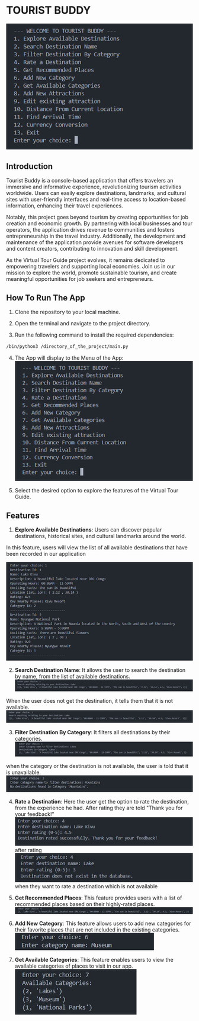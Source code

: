 # TOURIST BUDDY

![alt text](assets/menu.png)

## Introduction

Tourist Buddy is a console-based application that offers travelers an immersive and informative experience, revolutionizing tourism activities worldwide. Users can easily explore destinations, landmarks, and cultural sites with user-friendly interfaces and real-time access to location-based information, enhancing their travel experiences. 

Notably, this project goes beyond tourism by creating opportunities for job creation and economic growth. By partnering with local businesses and tour operators, the application drives revenue to communities and fosters entrepreneurship in the travel industry. Additionally, the development and maintenance of the application provide avenues for software developers and content creators, contributing to innovation and skill development.

As the Virtual Tour Guide project evolves, it remains dedicated to empowering travelers and supporting local economies. Join us in our mission to explore the world, promote sustainable tourism, and create meaningful opportunities for job seekers and entrepreneurs.

## How To Run The App

1. Clone the repository to your local machine.

2. Open the terminal and navigate to the project directory.

3. Run the following command to install the required dependencies:

```bash
/bin/python3 /directory_of_the_project/main.py
```

4. The App will display to the Menu of the App:
![alt text](assets/menu.png)

5. Select the desired option to explore the features of the Virtual Tour Guide.

## Features

1. **Explore Available Destinations**: Users can discover popular destinations, historical sites, and cultural landmarks around the world.

In this feature, users will view the list of all available destinations that have been recorded in our application

![alt text](assets/destination-list.png)

2. **Search Destination Name**: It allows the user to search the destination by name, from the list of available destinations.
![alt text](assets/search_by_name_success.png)

When the user does not get the destination, it tells them that it is not available. ![alt text](assets/search_by_name_unknown.png)

3. **Filter Destination By Category**: It filters all destinations by their categories.
![alt text](assets/filter_category_success.png)

when the category or the destination is not available, the user is told that it is unavailable.
![alt text](assets/filter_category_unavailable.png)

4. **Rate a Destination**: Here the user get the option to rate the destination, from the experience he had. After rating they are told "Thank you for your feedback!"
![alt text](assets/rate_destination_success.png) after rating
![alt text](assets/rate_destination_unknown.png) when they want to rate a destination which is not available

5. **Get Recommended Places**: This feature provides users with a list of recommended places based on their highly-rated places.
!["higly rated places"](./assets/higly-rated-places.jpg)

6. **Add New Category**: This feature allows users to add new categories for their favorite places that are not included in the existing categories.
!["add category"](./assets/add-cat.jpg)

7. **Get Available Categories**: This feature enables users to view the available categories of places to visit in our app.
!["get category"](./assets/get-cat.jpg)